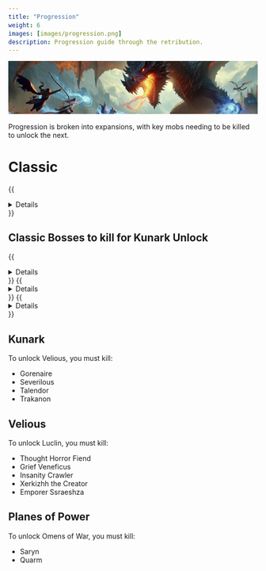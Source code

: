 ```yaml
---
title: "Progression"
weight: 6
images: [images/progression.png]
description: Progression guide through the retribution.
---
```


![Progression](images/progression.png)

Progression is broken into expansions, with key mobs needing to be killed to unlock the next.

# Classic

{{<details title="List of Classic Zones">}}
TODO: list every classic zone available, for quick search/unlock reference
{{</details>}}

## Classic Bosses to kill for Kunark Unlock
{{<details title="Lord Nagafen">}}
Found in Soluseks Eye, this is a Dragon that will challenge you with his Fire Breath attack.
{{</details>}}
{{<details title="Lady Vox">}}
Found in Permafrost, Lady Vox is a challenging dragon fight to not only get to, but also compete with her Complete Heal
{{</details>}}
{{<details title="Phinigel Autoropos">}}
Found in Kedge Keep, Phinigel will require waterbreathing and strategies to overcome his seahorse guards and wizard spells.
{{</details>}}


## Kunark

To unlock Velious, you must kill:

- Gorenaire
- Severilous
- Talendor
- Trakanon

## Velious

To unlock Luclin, you must kill:

- Thought Horror Fiend
- Grief Veneficus
- Insanity Crawler
- Xerkizhh the Creator
- Emporer Ssraeshza

## Planes of Power

To unlock Omens of War, you must kill:

- Saryn
- Quarm